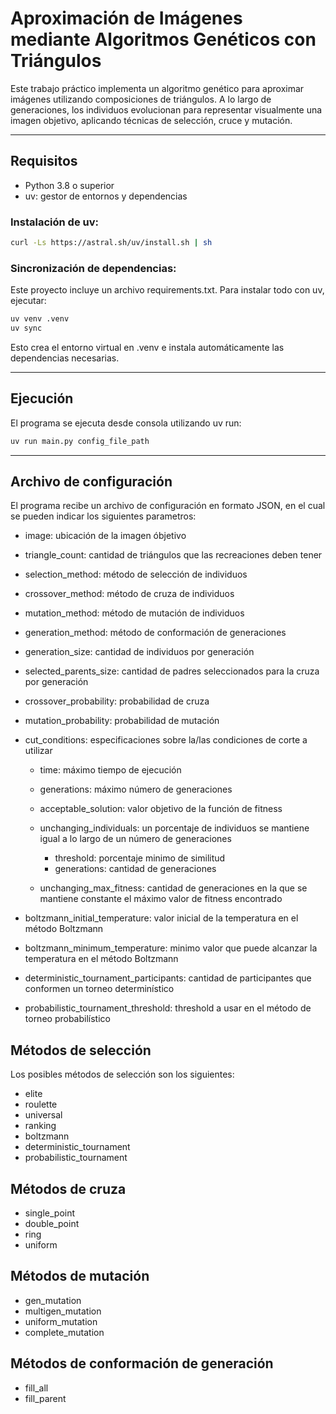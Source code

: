# Aproximación de Imágenes mediante Algoritmos Genéticos con Triángulos

Este trabajo práctico implementa un algoritmo genético para aproximar imágenes utilizando composiciones de triángulos. A lo largo de generaciones, los individuos evolucionan para representar visualmente una imagen objetivo, aplicando técnicas de selección, cruce y mutación.

---

## Requisitos

- Python 3.8 o superior
- uv: gestor de entornos y dependencias

### Instalación de uv:

```bash
curl -Ls https://astral.sh/uv/install.sh | sh
```

### Sincronización de dependencias:

Este proyecto incluye un archivo requirements.txt. Para instalar todo con uv, ejecutar:

```bash
uv venv .venv  
uv sync
```

Esto crea el entorno virtual en .venv e instala automáticamente las dependencias necesarias.

---

## Ejecución

El programa se ejecuta desde consola utilizando uv run:

```bash
uv run main.py config_file_path
```

---

## Archivo de configuración

El programa recibe un archivo de configuración en formato JSON, en el cual se pueden indicar los siguientes parametros:

- image: ubicación de la imagen óbjetivo
- triangle_count: cantidad de triángulos que las recreaciones deben tener
- selection_method: método de selección de individuos
- crossover_method: método de cruza de individuos
- mutation_method: método de mutación de individuos
- generation_method: método de conformación de generaciones
- generation_size: cantidad de individuos por generación
- selected_parents_size: cantidad de padres seleccionados para la cruza por generación
- crossover_probability: probabilidad de cruza
- mutation_probability: probabilidad de mutación
- cut_conditions: especificaciones sobre la/las condiciones de corte a utilizar

  - time: máximo tiempo de ejecución
  - generations: máximo número de generaciones
  - acceptable_solution: valor objetivo de la función de fitness
  - unchanging_individuals: un porcentaje de individuos se mantiene igual a lo largo de un número de generaciones
        
    - threshold: porcentaje minimo de similitud
    - generations: cantidad de generaciones
  - unchanging_max_fitness: cantidad de generaciones en la que se mantiene constante el máximo valor de fitness encontrado

- boltzmann_initial_temperature: valor inicial de la temperatura en el método Boltzmann
- boltzmann_minimum_temperature: minimo valor que puede alcanzar la temperatura en el método Boltzmann
- deterministic_tournament_participants: cantidad de participantes que conformen un torneo determinístico
- probabilistic_tournament_threshold: threshold a usar en el método de torneo probabilístico

## Métodos de selección

Los posibles métodos de selección son los siguientes:

- elite
- roulette
- universal
- ranking
- boltzmann
- deterministic_tournament
- probabilistic_tournament

## Métodos de cruza

- single_point
- double_point
- ring
- uniform

## Métodos de mutación

- gen_mutation
- multigen_mutation
- uniform_mutation
- complete_mutation

## Métodos de conformación de generación

- fill_all
- fill_parent

